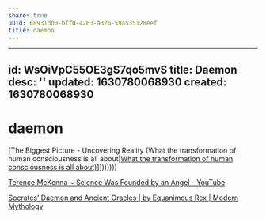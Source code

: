 ```yaml
---
share: true
uuid: 68931db0-bff0-4263-a326-59a535128eef
title: daemon
---
```

---
id: WsOiVpC55OE3gS7qo5mvS
title: Daemon
desc: ''
updated: 1630780068930
created: 1630780068930
---

# daemon
[The Biggest Picture - Uncovering Reality (What the transformation of human consciousness is all about|[What the transformation of human consciousness is all about)](/undefined)]]))))))

[Terence McKenna ~ Science Was Founded by an Angel - YouTube](https://www.youtube.com/watch?v=8X6_0jJbcy0)

[Socrates’ Daemon and Ancient Oracles | by Equanimous Rex | Modern Mythology](https://modernmythology.net/socratess-daemon-and-ancient-oracles-c5c080641ae5)
